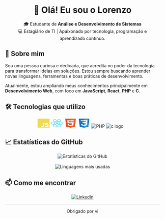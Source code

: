 <h1 align="center">👋 Olá! Eu sou o Lorenzo</h1>

<p align="center">
  🎓 Estudante de <strong>Análise e Desenvolvimento de Sistemas</strong> <br>
  💻 Estagiário de TI | Apaixonado por tecnologia, programação e aprendizado contínuo.
</p>


## 🚀 Sobre mim

Sou uma pessoa curiosa e dedicada, que acredita no poder da tecnologia para transformar ideias em soluções. Estou sempre buscando aprender novas linguagens, ferramentas e boas práticas de desenvolvimento.

Atualmente, estou ampliando meus conhecimentos principalmente em **Desenvolvimento Web**, com foco em **JavaScript**, **React**, **PHP** e **C**.


## 🛠️ Tecnologias que utilizo

<p align="center">
  <img alt="JavaScript" height="30" width="40" src="https://raw.githubusercontent.com/devicons/devicon/master/icons/javascript/javascript-plain.svg" title="JavaScript"/>
  <img alt="React" height="30" width="40" src="https://raw.githubusercontent.com/devicons/devicon/master/icons/react/react-original.svg" title="React"/>
  <img alt="HTML5" height="30" width="40" src="https://raw.githubusercontent.com/devicons/devicon/master/icons/html5/html5-original.svg" title="HTML5"/>
  <img alt="CSS3" height="30" width="40" src="https://raw.githubusercontent.com/devicons/devicon/master/icons/css3/css3-original.svg" title="CSS3"/>
  <img alt="PHP" height="30" width="40" src="https://cdn.jsdelivr.net/gh/devicons/devicon/icons/php/php-original.svg" title="PHP"/>
  <img src = "https://skillicons.dev/icons?i=c" height = "40" alt = "c logo" />
  <img width = "10" />
</p>



## 📈 Estatísticas do GitHub

<p align="center">
  <img src="https://github-readme-stats.vercel.app/api?username=hashigt&show_icons=true&theme=github_dark&include_all_commits=true&count_private=true" alt="Estatísticas do GitHub"/>
  <br><br>
  <img src="https://github-readme-stats.vercel.app/api/top-langs/?username=hashigt&layout=compact&theme=github_dark&langs_count=6" alt="Linguagens mais usadas"/>
</p>


## 📫 Como me encontrar

<p align="center">
  <a href="https://linkedin.com/in/lorenzo-trindade-72a665256" target="_blank">
    <img src="https://img.shields.io/badge/-LinkedIn-%230077B5?style=for-the-badge&logo=linkedin&logoColor=white" alt="LinkedIn">
  </a>
</p>

---

<p align="center">
  Obrigado por vi
